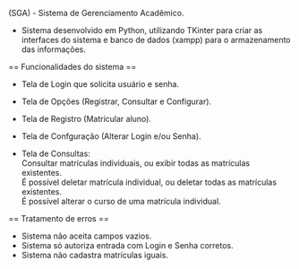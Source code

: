 (SGA) - Sistema de Gerenciamento Acadêmico.

- Sistema desenvolvido em Python, utilizando TKinter para criar as interfaces do sistema e
banco de dados (xampp) para o armazenamento das informações.

 == Funcionalidades do sistema ==

- Tela de Login que solicita usuário e senha.
- Tela de Opções (Registrar, Consultar e Configurar).
- Tela de Registro (Matrícular aluno).
- Tela de Confguração (Alterar Login e/ou Senha).

- Tela de Consultas:<br>
  Consultar matrículas individuais, ou exibir todas as matrículas existentes.<br>
  É possível deletar matrícula individual, ou deletar todas as matrículas existentes.<br>
  É possível alterar o curso de uma matrícula individual.

 == Tratamento de erros ==

- Sistema não aceita campos vazios.
- Sistema só autoriza entrada com Login e Senha corretos.
- Sistema não cadastra matrículas iguais.